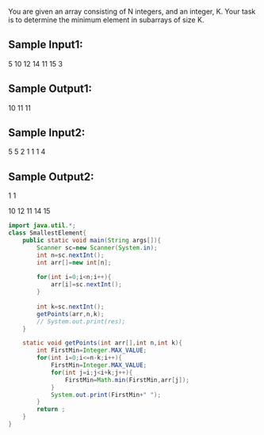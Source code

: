 You are given an array consisting of N integers, and an integer, K. 
Your task is to determine the minimum element in subarrays of size K.

Sample Input1:
--------------
5
10 12 14 11 15
3

Sample Output1:
---------------
10 11 11

Sample Input2:
--------------
5
5 2 1 1 1
4

Sample Output2:
---------------
1 1

10 12 11 14 15

```java
import java.util.*;
class SmallestElement{
    public static void main(String args[]){
        Scanner sc=new Scanner(System.in);
        int n=sc.nextInt();
        int arr[]=new int[n];
        
        for(int i=0;i<n;i++){
            arr[i]=sc.nextInt();
        }
        
        int k=sc.nextInt();
        getPoints(arr,n,k);
        // System.out.print(res);
    }

    static void getPoints(int arr[],int n,int k){
        int FirstMin=Integer.MAX_VALUE;
        for(int i=0;i<=n-k;i++){
            FirstMin=Integer.MAX_VALUE;
            for(int j=i;j<i+k;j++){
                FirstMin=Math.min(FirstMin,arr[j]);
            }
            System.out.print(FirstMin+" ");
        }
        return ;
    }
}
```